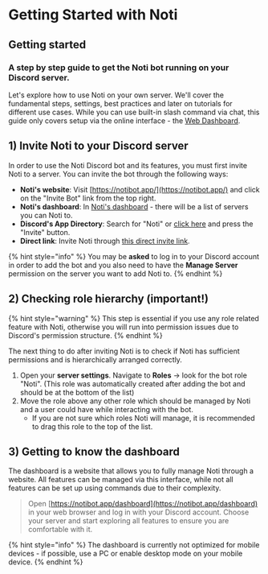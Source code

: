 # Getting Started with Noti

## Getting started
### A step by step guide to get the Noti bot running on your Discord server.

Let's explore how to use Noti on your own server. We'll cover the fundamental steps, settings, best practices and later on tutorials for different use cases. While you can use built-in slash command via chat, this guide only covers setup via the online interface - the [Web Dashboard](https://notibot.app/dashboard).

## 1) Invite Noti to your Discord server

In order to use the Noti Discord bot and its features, you must first invite Noti to a server. You can invite the bot through the following ways:
  
  - **Noti's website**: Visit [https://notibot.app/](https://notibot.app/) and click on the "Invite Bot" link from the top right.
  - **Noti's dashboard**: In [Noti's dashboard](https://notibot.app/dashboard) - there will be a list of servers you can Noti to.
  - **Discord's App Directory**: Search for "Noti" or [click here](https://discord.com/application-directory/719310199944642753) and press the "Invite" button.
  - **Direct link**: Invite Noti through [this direct invite link](https://discord.com/oauth2/authorize?client_id=719310199944642753&permissions=286085598272&scope=bot+applications.commands).

{% hint style="info" %}
You may be **asked** to log in to your Discord account in order to add the bot and you also need to have the **Manage Server** permission on the server you want to add Noti to.
{% endhint %}

## 2) Checking role hierarchy (important!)

{% hint style="warning" %}
This step is essential if you use any role related feature with Noti, otherwise you will run into permission issues due to Discord's permission structure.
{% endhint %}

The next thing to do after inviting Noti is to check if Noti has sufficient permissions and is hierarchically arranged correctly. 
  1. Open your **server settings**. Navigate to **Roles** -> look for the bot role "Noti". (This role was automatically created after adding the bot and should be at the bottom of the list)
  2. Move the role above any other role which should be managed by Noti and a user could have while interacting with the bot.
     * If you are not sure which roles Noti will manage, it is recommended to drag this role to the top of the list.
    
## 3) Getting to know the dashboard

The dashboard is a website that allows you to fully manage Noti through a website. All features can be managed via this interface, while not all features can be set up using commands due to their complexity.

> Open [https://notibot.app/dashboard](https://notibot.app/dashboard) in your web browser and log in with your Discord account. Choose your server and start exploring all features to ensure you are comfortable with it.

{% hint style="info" %}
The dashboard is currently not optimized for mobile devices - if possible, use a PC or enable desktop mode on your mobile device.
{% endhint %}

